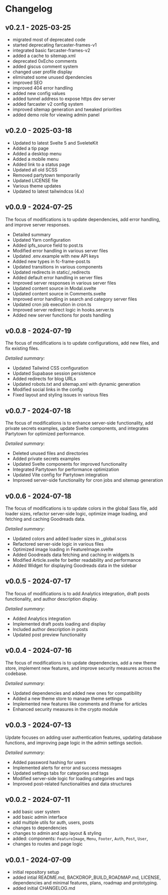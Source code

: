 # Changelog

## v0.2.1 - 2025-03-25

- migrated most of deprecated code
- started deprecating farcaster-frames-v1
- integrated basic farcaster-frames-v2
- added a cache to sitemap.xml
- deprecated 0xEcho comments
- added giscus comment system
- changed user profile display
- eliminated some unused dpendencies
- improved SEO
- improved 404 error handling
- added new config values
- added tunnel address to expose https dev server
- added farcaster v2 config system
- improved sitemap generation and tweaked priorities
- added demo role for viewing admin panel

## v0.2.0 - 2025-03-18

- Updated to latest Svelte 5 and SveleteKit
- Added a tip page
- Added a desktop menu
- Added a mobile menu
- Added link to a status page
- Updated all old SCSS
- Removed partytown temporarily
- Updated LICENSE file
- Various theme updates
- Updated to latest tailwindcss (4.x)

## v0.0.9 - 2024-07-25

The focus of modifications is to update dependencies, add error handling, and improve server responses.

- Detailed summary
- Updated Yarn configuration
- Added ipfs_source field to post.ts
- Modified error handling in various server files
- Updated .env.example with new API keys
- Added new types in fc-frame-post.ts
- Updated transitions in various components
- Updated redirects in static/_redirects
- Added default error handling in server files
- Improved server responses in various server files
- Updated content source in Modal.svelte
- Updated content source in Comments.svelte
- Improved error handling in search and category server files
- Updated cron job execution in cron.ts
- Improved server redirect logic in hooks.server.ts
- Added new server functions for posts handling

<!-- 
URL: https://github.com/andrei0x309/svelte-kit-supa-blog/blob/main/CHANGELOG.md#changelog---v0.0.9---2024-07-25
-->

## v0.0.8 - 2024-07-19

The focus of modifications is to update configurations, add new files, and fix existing files.

*Detailed summary:*

- Updated Tailwind CSS configuration
- Updated Supabase session persistence
- Added redirects for blog URLs
- Updated robots.txt and sitemap.xml with dynamic generation
- Modified social links in the config
- Fixed layout and styling issues in various files

<!-- 
URL: https://github.com/andrei0x309/svelte-kit-supa-blog/blob/main/CHANGELOG.md#changelog---v0.0.8---2024-07-19
-->

## v0.0.7 - 2024-07-18

The focus of modifications is to enhance server-side functionality, add private secrets examples, update Svelte components, and integrates Partytown for optimized performance.

*Detailed summary:*

- Deleted unused files and directories
- Added private secrets examples
- Updated Svelte components for improved functionality
- Integrated Partytown for performance optimization
- Updated Vite config for Partytown integration
- Improved server-side functionality for cron jobs and sitemap generation

<!-- 
URL: https://github.com/andrei0x309/svelte-kit-supa-blog/blob/main/CHANGELOG.md#changelog---v0.0.7---2024-07-18
-->

## v0.0.6 - 2024-07-18

The focus of modifications is to update colors in the global Sass file, add loader sizes, refactor server-side logic, optimize image loading, and fetching and caching Goodreads data.

*Detailed summary:*

- Updated colors and added loader sizes in _global.scss
- Refactored server-side logic in various files
- Optimized image loading in FeatureImage.svelte
- Added Goodreads data fetching and caching in widgets.ts
- Modified Article.svelte for better readability and performance
- Added Widget for displaying Goodreads data in the sidebar

<!-- 
URL: https://github.com/andrei0x309/svelte-kit-supa-blog/blob/main/CHANGELOG.md#changelog---v0.0.6---2024-07-18
-->

## v0.0.5 - 2024-07-17

The focus of modifications is to add Analytics integration, draft posts functionality, and author description display.

*Detailed summary:*

- Added Analytics integration
- Implemented draft posts loading and display
- Included author description in posts
- Updated post preview functionality

<!-- 
URL: https://github.com/andrei0x309/svelte-kit-supa-blog/blob/main/CHANGELOG.md#changelog---v0.0.5---2024-07-17
-->

## v0.0.4 - 2024-07-16

The focus of modifications is to update dependencies, add a new theme store, implement new features, and improve security measures across the codebase.

*Detailed summary:*

- Updated dependencies and added new ones for compatibility
- Added a new theme store to manage theme settings
- Implemented new features like comments and iframe for articles
- Enhanced security measures in the crypto module

<!-- 
URL: https://github.com/andrei0x309/svelte-kit-supa-blog/blob/main/CHANGELOG.md#changelog---v0.0.4---2024-07-16
-->

## v0.0.3 - 2024-07-13

Update focuses on adding user authentication features, updating database functions, and improving page logic in the admin settings section.

*Detailed summary:*

- Added password hashing for users
- Implemented alerts for error and success messages
- Updated settings tabs for categories and tags
- Modified server-side logic for loading categories and tags
- Improved post-related functionalities and data structures

<!-- 
URL: https://github.com/andrei0x309/svelte-kit-supa-blog/blob/main/CHANGELOG.md#changelog---v0.0.3---2024-07-13
-->

## v0.0.2 - 2024-07-11

- add basic user system
- add basic admin interface
- add multiple utils for auth, users, posts
- changes to dependencies
- changes to admin and app layout & styling
- added: components: `FeatureImage`, `Menu`, `Footer`, `Auth`, `Post`, `User`,
- changes to routes and page logic

<!-- 
URL: https://github.com/andrei0x309/svelte-kit-supa-blog/blob/main/CHANGELOG.md#changelog---v0.0.2---2024-07-11
-->

## v0.0.1 - 2024-07-09

- initial repository setup
- added intial README.md, BACKDROP_BUILD_ROADMAP.md, LICENSE, dependencies and minimal features, plans, roadmap and prototyping.
- added initial CHANGELOG.md

<!-- 
URL: https://github.com/andrei0x309/svelte-kit-supa-blog/blob/main/CHANGELOG.md#changelog---v0.0.1---2024-07-09
-->
